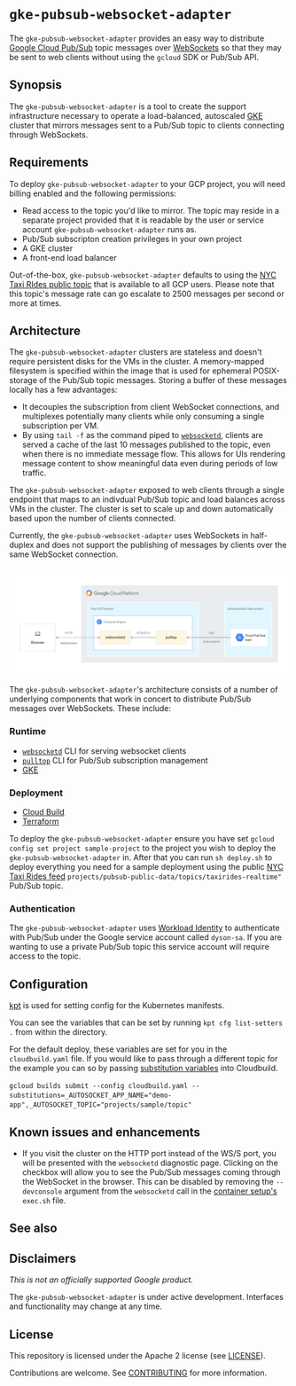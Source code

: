 
# `gke-pubsub-websocket-adapter`

The `gke-pubsub-websocket-adapter` provides an easy way to distribute [Google Cloud Pub/Sub](https://cloud.google.com/pubsub) topic messages over
[WebSockets](https://en.wikipedia.org/wiki/WebSocket) so that they may be sent to web clients without using the `gcloud` SDK or Pub/Sub API.

## Synopsis

The `gke-pubsub-websocket-adapter` is a tool to create the support infrastructure necessary to operate a
load-balanced, autoscaled [GKE](https://cloud.google.com/kubernetes-engine) cluster that mirrors
messages sent to a Pub/Sub topic to clients connecting through WebSockets.

## Requirements

To deploy `gke-pubsub-websocket-adapter` to your GCP project, you will need billing enabled
and the following permissions:

* Read access to the topic you'd like to mirror. The topic may reside
  in a separate project provided that it is readable by the user or service account
  `gke-pubsub-websocket-adapter` runs as.
* Pub/Sub subscripton creation privileges in your own project
* A GKE cluster
* A front-end load balancer 

Out-of-the-box, `gke-pubsub-websocket-adapter` defaults to using the [NYC Taxi RIdes public
topic](https://github.com/googlecodelabs/cloud-dataflow-nyc-taxi-tycoon) that is available to all GCP users. Please note that this
topic's message rate can go escalate to 2500 messages per second or
more at times.

## Architecture
The `gke-pubsub-websocket-adapter` clusters are stateless and doesn't require persistent disks for
the VMs in the cluster. A memory-mapped filesystem is specified within
the image that is used for ephemeral POSIX-storage of the Pub/Sub
topic messages. Storing a buffer of these messages locally has a few
advantages:

* It decouples the subscription from client WebSocket connections, and
  multiplexes potentially many clients while only consuming a single
  subscription per VM.
* By using `tail -f` as the command piped to [`websocketd`](http://websocketd.com/), clients are
  served a cache of the last 10 messages published to the topic,
  even when there is no immediate message flow. This allows for UIs
  rendering message content to show meaningful data even during periods
  of low traffic.

The `gke-pubsub-websocket-adapter` exposed to web clients through a single endpoint that maps to
an indivdual Pub/Sub topic and load balances across VMs in the cluster. The cluster is set to scale up and down
automatically based upon the number of clients connected.

Currently, the `gke-pubsub-websocket-adapter` uses WebSockets in half-duplex and does not support
the publishing of messages by clients over the same WebSocket connection.


## ![Architecture](architecture.svg "Architecture")

The `gke-pubsub-websocket-adapter`'s architecture consists of a number of underlying
components that work in concert to distribute Pub/Sub messages over
WebSockets. These include:

### Runtime

* [`websocketd`](http://websocketd.com/) CLI for serving websocket clients
* [`pulltop`](./pulltop/pulltop.js) CLI for Pub/Sub subscription management
* [GKE](https://cloud.google.com/kubernetes-engine)

### Deployment

* [Cloud Build]()
* [Terraform]()

To deploy the `gke-pubsub-websocket-adapter` ensure you have set
`gcloud config set project sample-project` to the project you wish to
deploy the `gke-pubsub-websocket-adapter` in. After that you can run `sh deploy.sh` to deploy everything you need for a sample deployment using the public [NYC Taxi Rides feed](https://github.com/GoogleCloudPlatform/nyc-taxirides-stream-feeder) `projects/pubsub-public-data/topics/taxirides-realtime"` Pub/Sub topic. 

### Authentication

The `gke-pubsub-websocket-adapter` uses [Workload Identity](https://cloud.google.com/kubernetes-engine/docs/how-to/workload-identity) to authenticate with Pub/Sub under the Google service account called `dyson-sa`. If you are wanting to use a private Pub/Sub topic this service account will require access to the topic. 


## Configuration

[kpt](https://googlecontainertools.github.io/kpt/)  is used for setting config for the Kubernetes manifests.

You can see the variables that can be set by running `kpt cfg list-setters .` from within the directory.

For the default deploy, these variables are set for you in the `cloudbuild.yaml` file. If you would like to pass through a different topic for the example you can so by passing [substitution variables](https://cloud.google.com/cloud-build/docs/configuring-builds/substitute-variable-values) into Cloudbuild. 

 `gcloud builds submit --config cloudbuild.yaml --substitutions=_AUTOSOCKET_APP_NAME="demo-app",_AUTOSOCKET_TOPIC="projects/sample/topic"`


## Known issues and enhancements

* If you visit the cluster on the HTTP port instead of the WS/S port,
  you will be presented with the `websocketd` diagnostic
  page. Clicking on the checkbox will allow you to see the Pub/Sub
  messages coming through the WebSocket in the browser. This can be disabled by removing the `--devconsole` argument from the `websocketd` call in the [container setup's](https://github.com/GoogleCloudPlatform/gke-pubsub-websocket-adapter/blob/main/container/exec.sh) `exec.sh` file.

## See also

## Disclaimers

_This is not an officially supported Google product._

The `gke-pubsub-websocket-adapter` is under active development. Interfaces and functionality may change at any time.

## License

This repository  is licensed under the Apache 2 license (see [LICENSE](LICENSE.txt)).

Contributions are welcome. See [CONTRIBUTING](CONTRIBUTING.md) for more information.
